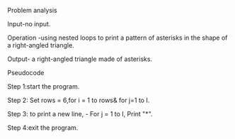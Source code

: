 Problem analysis 

Input-no input. 

Operation -using nested loops to print a pattern of asterisks in the shape of a right-angled triangle. 

Output- a right-angled triangle made of asterisks.

Pseudocode 

Step 1:start the program.

Step 2: Set rows = 6,for i = 1 to rows& for j=1 to I.

Step 3: to print a new line, - For j = 1 to I, Print "*". 

Step 4:exit the program.
